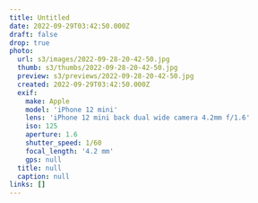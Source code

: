 ```yaml
---
title: Untitled
date: 2022-09-29T03:42:50.000Z
draft: false
drop: true
photo:
  url: s3/images/2022-09-28-20-42-50.jpg
  thumb: s3/thumbs/2022-09-28-20-42-50.jpg
  preview: s3/previews/2022-09-28-20-42-50.jpg
  created: 2022-09-29T03:42:50.000Z
  exif:
    make: Apple
    model: 'iPhone 12 mini'
    lens: 'iPhone 12 mini back dual wide camera 4.2mm f/1.6'
    iso: 125
    aperture: 1.6
    shutter_speed: 1/60
    focal_length: '4.2 mm'
    gps: null
  title: null
  caption: null
links: []
---
```

